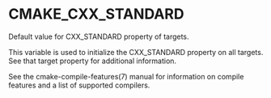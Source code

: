   

# CMAKE_CXX_STANDARD  
Default value for CXX_STANDARD property of targets.  

This variable is used to initialize the CXX_STANDARD
property on all targets.  See that target property for additional
information.  

See the cmake-compile-features(7) manual for information on
compile features and a list of supported compilers.  

